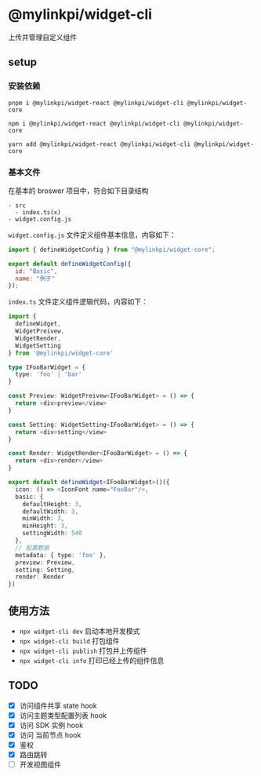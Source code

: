 # @mylinkpi/widget-cli

上传并管理自定义组件

## setup

### 安装依赖

```shell
pnpm i @mylinkpi/widget-react @mylinkpi/widget-cli @mylinkpi/widget-core

npm i @mylinkpi/widget-react @mylinkpi/widget-cli @mylinkpi/widget-core

yarn add @mylinkpi/widget-react @mylinkpi/widget-cli @mylinkpi/widget-core
```

### 基本文件

在基本的 broswer 项目中，符合如下目录结构

```
- src
  - index.ts(x)
- widget.config.js
```

`widget.config.js` 文件定义组件基本信息，内容如下：

```javascript
import { defineWidgetConfig } from "@mylinkpi/widget-core";

export default defineWidgetConfig({
  id: "Basic",
  name: "例子"
});
```

`index.ts` 文件定义组件逻辑代码，内容如下：

```typescript jsx
import {
  defineWidget,
  WidgetPreivew,
  WidgetRender,
  WidgetSetting
} from '@mylinkpi/widget-core'

type IFooBarWidget = {
  type: 'foo' | 'bar'
}

const Preview: WidgetPreivew<IFooBarWidget> = () => {
  return <div>preview</view>
}

const Setting: WidgetSetting<IFooBarWidget> = () => {
  return <div>setting</view>
}

const Render: WidgetRender<IFooBarWidget> = () => {
  return <div>render</view>
}

export default defineWidget<IFooBarWidget>()({
  icon: () => <IconFont name="FooBar"/>,
  basic: {
    defaultHeight: 3,
    defaultWidth: 3,
    minWidth: 3,
    minHeight: 3,
    settingWidth: 540
  },
  // 配置数据
  metadata: { type: 'foo' },
  preview: Preview,
  setting: Setting,
  render: Render
})
```

## 使用方法

- `npx widget-cli dev` 启动本地开发模式
- `npx widget-cli build` 打包组件
- `npx widget-cli publish` 打包并上传组件
- `npx widget-cli info` 打印已经上传的组件信息

## TODO

- [x] 访问组件共享 state hook
- [x] 访问主题类型配置列表 hook
- [x] 访问 SDK 实例 hook
- [x] 访问 当前节点 hook
- [x] 鉴权
- [x] 路由跳转
- [ ] 开发视图组件